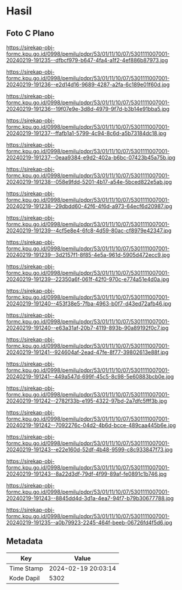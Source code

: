 # Hasil

## Foto C Plano

https://sirekap-obj-formc.kpu.go.id/0998/pemilu/pdpr/53/01/11/10/07/5301111007001-20240219-191235--dfbcf979-b647-4fa4-a1f2-4ef886b87973.jpg

https://sirekap-obj-formc.kpu.go.id/0998/pemilu/pdpr/53/01/11/10/07/5301111007001-20240219-191236--e2d14d16-9689-4287-a2fa-6c189e01f60d.jpg

https://sirekap-obj-formc.kpu.go.id/0998/pemilu/pdpr/53/01/11/10/07/5301111007001-20240219-191236--19f07e9e-3d8d-4979-9f7d-b3b14e91bba5.jpg

https://sirekap-obj-formc.kpu.go.id/0998/pemilu/pdpr/53/01/11/10/07/5301111007001-20240219-191237--ffafb1a1-5799-4c94-8c6d-a5b73184dc18.jpg

https://sirekap-obj-formc.kpu.go.id/0998/pemilu/pdpr/53/01/11/10/07/5301111007001-20240219-191237--0eaa9384-e9d2-402a-b6bc-07423b45a75b.jpg

https://sirekap-obj-formc.kpu.go.id/0998/pemilu/pdpr/53/01/11/10/07/5301111007001-20240219-191238--058e9fdd-5201-4b17-a54e-5bced822e5ab.jpg

https://sirekap-obj-formc.kpu.go.id/0998/pemilu/pdpr/53/01/11/10/07/5301111007001-20240219-191238--29dbdd60-42f6-4f6d-a973-64ecf6d20987.jpg

https://sirekap-obj-formc.kpu.go.id/0998/pemilu/pdpr/53/01/11/10/07/5301111007001-20240219-191239--4cf5e8e4-6fc8-4d59-80ac-cf8979e42347.jpg

https://sirekap-obj-formc.kpu.go.id/0998/pemilu/pdpr/53/01/11/10/07/5301111007001-20240219-191239--3d2157f1-8f85-4e5a-961d-5905d472ecc9.jpg

https://sirekap-obj-formc.kpu.go.id/0998/pemilu/pdpr/53/01/11/10/07/5301111007001-20240219-191239--22350a6f-061f-42f0-970c-e774a51e4d0a.jpg

https://sirekap-obj-formc.kpu.go.id/0998/pemilu/pdpr/53/01/11/10/07/5301111007001-20240219-191240--453f38e5-7fba-4963-b0f7-d43ed72afb46.jpg

https://sirekap-obj-formc.kpu.go.id/0998/pemilu/pdpr/53/01/11/10/07/5301111007001-20240219-191240--e63a31af-20b7-4119-893b-90a89192f0c7.jpg

https://sirekap-obj-formc.kpu.go.id/0998/pemilu/pdpr/53/01/11/10/07/5301111007001-20240219-191241--924604af-2ead-47fe-8f77-39802613e88f.jpg

https://sirekap-obj-formc.kpu.go.id/0998/pemilu/pdpr/53/01/11/10/07/5301111007001-20240219-191241--449a547d-699f-45c5-8c98-5e60883bcb0e.jpg

https://sirekap-obj-formc.kpu.go.id/0998/pemilu/pdpr/53/01/11/10/07/5301111007001-20240219-191242--2782f33b-e195-4322-97bd-2a7dfc5fff3b.jpg

https://sirekap-obj-formc.kpu.go.id/0998/pemilu/pdpr/53/01/11/10/07/5301111007001-20240219-191242--7092276c-04d2-4b6d-bcce-489caa445b6e.jpg

https://sirekap-obj-formc.kpu.go.id/0998/pemilu/pdpr/53/01/11/10/07/5301111007001-20240219-191243--e22e160d-52df-4b48-9599-c8c933847f73.jpg

https://sirekap-obj-formc.kpu.go.id/0998/pemilu/pdpr/53/01/11/10/07/5301111007001-20240219-191243--8a22d3df-79df-4f99-89af-fe0891c1b746.jpg

https://sirekap-obj-formc.kpu.go.id/0998/pemilu/pdpr/53/01/11/10/07/5301111007001-20240219-191243--8845dd4d-3d1a-4ea7-94f7-b79b30677788.jpg

https://sirekap-obj-formc.kpu.go.id/0998/pemilu/pdpr/53/01/11/10/07/5301111007001-20240219-191235--a0b79923-2245-464f-beeb-06726fd4f5d6.jpg


## Metadata

| Key        | Value               |
| ---------- | ------------------- |
| Time Stamp | 2024-02-19 20:03:14 |
| Kode Dapil | 5302                |



